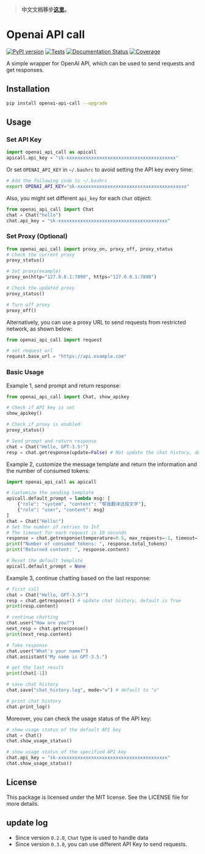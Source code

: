 > **中文文档移步[这里](README_zh_CN.md)。**

# Openai API call
[![PyPI version](https://img.shields.io/pypi/v/openai_api_call.svg)](https://pypi.python.org/pypi/openai_api_call)
[![Tests](https://github.com/RexWzh/openai_api_call/actions/workflows/test.yml/badge.svg)](https://github.com/RexWzh/openai_api_call/actions/workflows/test.yml/)
[![Documentation Status](https://img.shields.io/badge/docs-github_pages-blue.svg)](https://apicall.wzhecnu.cn)
[![Coverage](https://codecov.io/gh/RexWzh/openai_api_call/branch/master/graph/badge.svg)](https://codecov.io/gh/RexWzh/openai_api_call.jl)

<!-- 
[![Updates](https://pyup.io/repos/github/RexWzh/openai_api_call/shield.svg)](https://pyup.io/repos/github/RexWzh/openai_api_call/) 
-->

A simple wrapper for OpenAI API, which can be used to send requests and get responses.

## Installation

```bash
pip install openai-api-call --upgrade
```

## Usage

### Set API Key

```py
import openai_api_call as apicall
apicall.api_key = "sk-xxxxxxxxxxxxxxxxxxxxxxxxxxxxxxxxxxxxxxxx"
```

Or set `OPENAI_API_KEY` in `~/.bashrc` to avoid setting the API key every time:

```bash
# Add the following code to ~/.bashrc
export OPENAI_API_KEY="sk-xxxxxxxxxxxxxxxxxxxxxxxxxxxxxxxxxxxxxxxx"
```

Also, you might set different `api_key` for each `Chat` object:

```py
from openai_api_call import Chat
chat = Chat("hello")
chat.api_key = "sk-xxxxxxxxxxxxxxxxxxxxxxxxxxxxxxxxxxxxxxxx"
```

### Set Proxy (Optional)

```py
from openai_api_call import proxy_on, proxy_off, proxy_status
# Check the current proxy
proxy_status()

# Set proxy(example)
proxy_on(http="127.0.0.1:7890", https="127.0.0.1:7890")

# Check the updated proxy
proxy_status()

# Turn off proxy
proxy_off() 
```

Alternatively, you can use a proxy URL to send requests from restricted network, as shown below:

```py
from openai_api_call import request

# set request url
request.base_url = "https://api.example.com"
```

### Basic Usage

Example 1, send prompt and return response:

```python
from openai_api_call import Chat, show_apikey

# Check if API key is set
show_apikey()

# Check if proxy is enabled
proxy_status()

# Send prompt and return response
chat = Chat("Hello, GPT-3.5!")
resp = chat.getresponse(update=False) # Not update the chat history, default to True
```

Example 2, customize the message template and return the information and the number of consumed tokens:

```python
import openai_api_call as apicall

# Customize the sending template
apicall.default_prompt = lambda msg: [
    {"role": "system", "content": "帮我翻译这段文字"},
    {"role": "user", "content": msg}
]
chat = Chat("Hello!")
# Set the number of retries to Inf
# The timeout for each request is 10 seconds
response = chat.getresponse(temperature=0.5, max_requests=-1, timeout=10)
print("Number of consumed tokens: ", response.total_tokens)
print("Returned content: ", response.content)

# Reset the default template
apicall.default_prompt = None
```

Example 3, continue chatting based on the last response:

```python
# first call
chat = Chat("Hello, GPT-3.5!")
resp = chat.getresponse() # update chat history, default is True
print(resp.content)

# continue chatting
chat.user("How are you?")
next_resp = chat.getresponse()
print(next_resp.content)

# fake response
chat.user("What's your name?")
chat.assistant("My name is GPT-3.5.")

# get the last result
print(chat[-1])

# save chat history
chat.save("chat_history.log", mode="w") # default to "a"

# print chat history
chat.print_log()
```

Moreover, you can check the usage status of the API key:

```py
# show usage status of the default API key
chat = Chat()
chat.show_usage_status()

# show usage status of the specified API key
chat.api_key = "sk-xxxxxxxxxxxxxxxxxxxxxxxxxxxxxxxxxxxxxxxx"
chat.show_usage_status()
```

## License

This package is licensed under the MIT license. See the LICENSE file for more details.

## update log

- Since version `0.2.0`, `Chat` type is used to handle data
- Since version `0.3.0`, you can use different API Key to send requests.